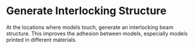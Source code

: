 Generate Interlocking Structure
====
At the locations where models touch, generate an interlocking beam structure. This improves the adhesion between models, especially models printed in different materials.